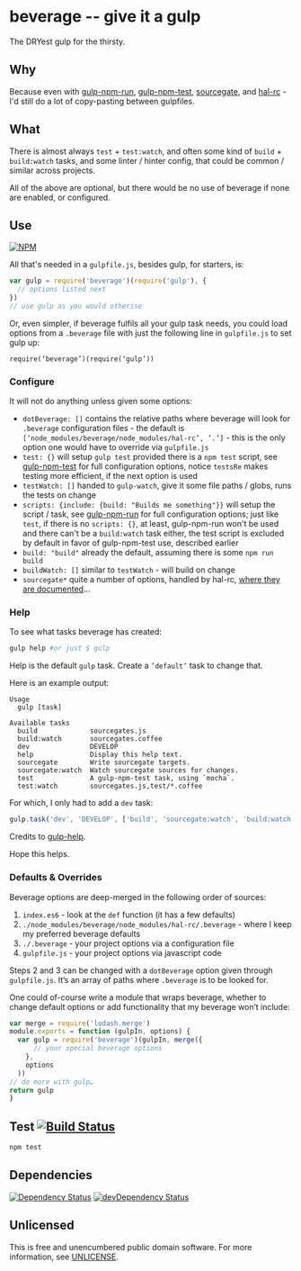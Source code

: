 # beverage -- give it a gulp

The DRYest gulp for the thirsty.

## Why

Because even with [gulp-npm-run](https://github.com/orlin/gulp-npm-run),
[gulp-npm-test](https://github.com/orlin/gulp-npm-test),
[sourcegate](https://github.com/orlin/sourcegate),
and [hal-rc](https://github.com/orlin/hal-rc) -
I'd still do a lot of copy-pasting between gulpfiles.

## What

There is almost always `test` + `test:watch`,
and often some kind of `build` + `build:watch` tasks,
and some linter / hinter config, that could be common /
similar across projects.

All of the above are optional, but there would be no use of beverage
if none are enabled, or configured.

## Use

[![NPM](https://nodei.co/npm/beverage.png?mini=true)](https://www.npmjs.org/package/beverage)

All that's needed in a `gulpfile.js`, besides gulp, for starters, is:

```javascript
var gulp = require('beverage')(require('gulp'), {
  // options listed next
})
// use gulp as you would otherise
```

Or, even simpler, if beverage fulfils all your gulp task needs, you could load options from a `.beverage` file with just the following line in `gulpfile.js` to set gulp up:

```
require(‘beverage’)(require(‘gulp’))
```

### Configure

It will not do anything unless given some options:

- `dotBeverage: []` contains the relative paths where beverage will look for `.beverage` configuration files - the default is `[‘node_modules/beverage/node_modules/hal-rc’, ’.’]` - this is the only option one would have to override via `gulpfile.js`
- `test: {}` will setup `gulp test` provided there is a `npm test` script, see [gulp-npm-test](https://github.com/orlin/gulp-npm-test#configure) for full configuration options, notice `testsRe` makes testing more efficient, if the next option is used
- `testWatch: []` handed to `gulp-watch`, give it some file paths / globs, runs the tests on change
- `scripts: {include: {build: "Builds me something"}}` will setup the script / task, see [gulp-npm-run](https://github.com/orlin/gulp-npm-run#configure) for full configuration options; just like `test`, if there is no `scripts: {}`, at least, gulp-npm-run won't be used and there can't be a `build:watch` task either, the test script is excluded by default in favor of gulp-npm-test use, described earlier
- `build: "build"` already the default, assuming there is some `npm run build`
- `buildWatch: []` similar to `testWatch` - will build on change
- `sourcegate*` quite a number of options, handled by hal-rc, [where they are documented](https://github.com/orlin/hal-rc#configure)...

### Help

To see what tasks beverage has created:

```sh
gulp help #or just $ gulp
```

Help is the default `gulp` task.  Create a `’default’` task to change that.

Here is an example output:

```text
Usage
  gulp [task]

Available tasks
  build             sourcegates.js
  build:watch       sourcegates.coffee
  dev               DEVELOP
  help              Display this help text.
  sourcegate        Write sourcegate targets.
  sourcegate:watch  Watch sourcegate sources for changes.
  test              A gulp-npm-test task, using `mocha`.
  test:watch        sourcegates.js,test/*.coffee
```

For which, I only had to add a `dev` task:

```javascript
gulp.task('dev', 'DEVELOP', ['build', 'sourcegate:watch', 'build:watch', 'test:watch'])
```

Credits to [gulp-help](https://www.npmjs.com/package/gulp-help).

Hope this helps.

### Defaults & Overrides

Beverage options are deep-merged in the following order of sources:

1. `index.es6` - look at the `def` function (it has a few defaults)
2. `./node_modules/beverage/node_modules/hal-rc/.beverage` - where I keep my preferred beverage defaults
3. `./.beverage` - your project options via a configuration file
4. `gulpfile.js` - your project options via javascript code

Steps 2 and 3 can be changed with a `dotBeverage` option given through `gulpfile.js`.  It’s an array of paths where `.beverage` is to be looked for.

One could of-course write a module that wraps beverage, whether to change default options or add functionality that my beverage won’t include:

```javascript
var merge = require('lodash.merge')
module.exports = function (gulpIn, options) {
  var gulp = require('beverage')(gulpIn, merge({
      // your special beverage options
    },
    options
  ))
// do more with gulp…
return gulp
}
```

## Test [![Build Status](https://img.shields.io/travis/orlin/beverage.svg?style=flat)](https://travis-ci.org/orlin/beverage)

```sh
npm test
```

## Dependencies

[![Dependency Status](https://david-dm.org/orlin/beverage.svg)](https://david-dm.org/orlin/beverage)
[![devDependency Status](https://david-dm.org/orlin/beverage/dev-status.svg)](https://david-dm.org/orlin/beverage#info=devDependencies)

## Unlicensed

This is free and unencumbered public domain software.
For more information, see [UNLICENSE](http://unlicense.org).

